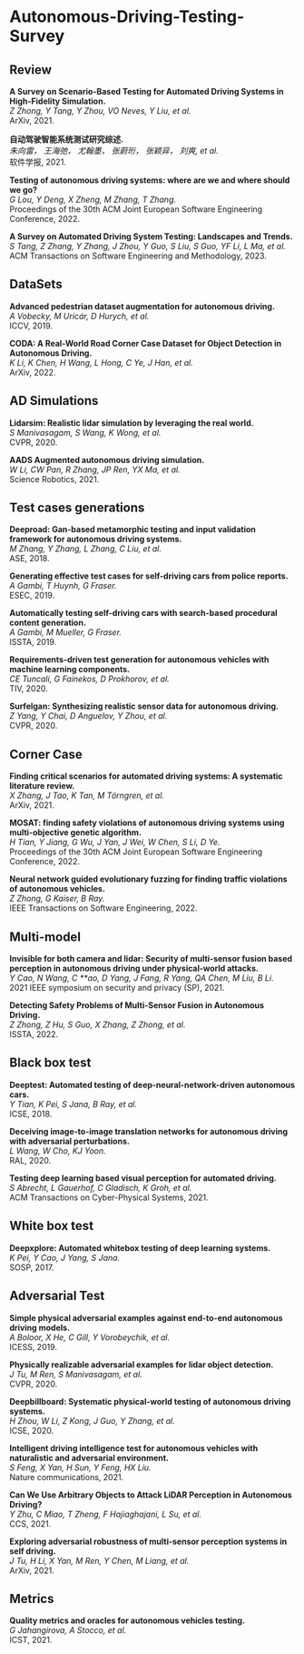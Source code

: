 # Autonomous-Driving-Testing-Survey

## Review

**A Survey on Scenario-Based Testing for Automated Driving Systems in High-Fidelity Simulation.**<br>
*Z Zhong, Y Tang, Y Zhou, VO Neves, Y Liu, et al.*<br>
ArXiv, 2021.

**自动驾驶智能系统测试研究综述.**<br>
*朱向雷， 王海弛， 尤翰墨， 张蔚珩， 张颖异， 刘爽, et al.*<br>
软件学报, 2021.

**Testing of autonomous driving systems: where are we and where should we go?**<br>
*G Lou, Y Deng, X Zheng, M Zhang, T Zhang.*<br>
Proceedings of the 30th ACM Joint European Software Engineering Conference, 2022.

**A Survey on Automated Driving System Testing: Landscapes and Trends.**<br>
*S Tang, Z Zhang, Y Zhang, J Zhou, Y Guo, S Liu, S Guo, YF Li, L Ma, et al.*<br>
ACM Transactions on Software Engineering and Methodology, 2023.

## DataSets

**Advanced pedestrian dataset augmentation for autonomous driving.**<br>
*A Vobecky, M Uricár, D Hurych, et al.*<br>
ICCV, 2019.

**CODA: A Real-World Road Corner Case Dataset for Object Detection in Autonomous Driving.**<br>
*K Li, K Chen, H Wang, L Hong, C Ye, J Han, et al.*<br>
ArXiv, 2022.

## AD Simulations

**Lidarsim: Realistic lidar simulation by leveraging the real world.**<br>
*S Manivasagam, S Wang, K Wong, et al.*<br>
CVPR, 2020.

**AADS Augmented autonomous driving simulation.**<br>
*W Li, CW Pan, R Zhang, JP Ren, YX Ma, et al.*<br>
Science Robotics, 2021.

## Test cases generations

**Deeproad: Gan-based metamorphic testing and input validation framework for autonomous driving systems.**<br>
*M Zhang, Y Zhang, L Zhang, C Liu, et al.*<br>
ASE, 2018.

**Generating effective test cases for self-driving cars from police reports.**<br>
*A Gambi, T Huynh, G Fraser.*<br>
ESEC, 2019.

**Automatically testing self-driving cars with search-based procedural content generation.**<br>
*A Gambi, M Mueller, G Fraser.*<br>
ISSTA, 2019.

**Requirements-driven test generation for autonomous vehicles with machine learning components.**<br>
*CE Tuncali, G Fainekos, D Prokhorov, et al.*<br>
TIV, 2020.

**Surfelgan: Synthesizing realistic sensor data for autonomous driving.**<br>
*Z Yang, Y Chai, D Anguelov, Y Zhou, et al.*<br>
CVPR, 2020.

## Corner Case

**Finding critical scenarios for automated driving systems: A systematic literature review.**<br>
*X Zhang, J Tao, K Tan, M Törngren, et al.*<br>
ArXiv, 2021.

**MOSAT: finding safety violations of autonomous driving systems using multi-objective genetic algorithm.**<br>
*H Tian, Y Jiang, G Wu, J Yan, J Wei, W Chen, S Li, D Ye.*<br>
Proceedings of the 30th ACM Joint European Software Engineering Conference, 2022.

**Neural network guided evolutionary fuzzing for finding traffic violations of autonomous vehicles.**<br>
*Z Zhong, G Kaiser, B Ray.*<br>
IEEE Transactions on Software Engineering, 2022.

## Multi-model

**Invisible for both camera and lidar: Security of multi-sensor fusion based perception in autonomous driving under physical-world attacks.**<br>
*Y Cao, N Wang, C **ao, D Yang, J Fang, R Yang, QA Chen, M Liu, B Li.*<br>
2021 IEEE symposium on security and privacy (SP), 2021.

**Detecting Safety Problems of Multi-Sensor Fusion in Autonomous Driving.**<br>
*Z Zhong, Z Hu, S Guo, X Zhang, Z Zhong, et al.*<br>
ISSTA, 2022.

## Black box test

**Deeptest: Automated testing of deep-neural-network-driven autonomous cars.**<br>
*Y Tian, K Pei, S Jana, B Ray, et al.*<br>
ICSE, 2018.

**Deceiving image-to-image translation networks for autonomous driving with adversarial perturbations.**<br>
*L Wang, W Cho, KJ Yoon.*<br>
RAL, 2020.

**Testing deep learning based visual perception for automated driving.**<br>
*S Abrecht, L Gauerhof, C Gladisch, K Groh, et al.*<br>
ACM Transactions on Cyber-Physical Systems, 2021.

## White box test

**Deepxplore: Automated whitebox testing of deep learning systems.**<br>
*K Pei, Y Cao, J Yang, S Jana.*<br>
SOSP, 2017.

## Adversarial Test

**Simple physical adversarial examples against end-to-end autonomous driving models.**<br>
*A Boloor, X He, C Gill, Y Vorobeychik, et al.*<br>
ICESS, 2019.

**Physically realizable adversarial examples for lidar object detection.**<br>
*J Tu, M Ren, S Manivasagam, et al.*<br>
CVPR, 2020.

**Deepbillboard: Systematic physical-world testing of autonomous driving systems.**<br>
*H Zhou, W Li, Z Kong, J Guo, Y Zhang, et al.*<br>
ICSE, 2020.

**Intelligent driving intelligence test for autonomous vehicles with naturalistic and adversarial environment.**<br>
*S Feng, X Yan, H Sun, Y Feng, HX Liu.*<br>
Nature communications, 2021.

**Can We Use Arbitrary Objects to Attack LiDAR Perception in Autonomous Driving?**<br>
*Y Zhu, C Miao, T Zheng, F Hajiaghajani, L Su, et al.*<br>
CCS, 2021.

**Exploring adversarial robustness of multi-sensor perception systems in self driving.**<br>
*J Tu, H Li, X Yan, M Ren, Y Chen, M Liang, et al.*<br>
ArXiv, 2021.

## Metrics

**Quality metrics and oracles for autonomous vehicles testing.**<br>
*G Jahangirova, A Stocco, et al.*<br>
ICST, 2021.
